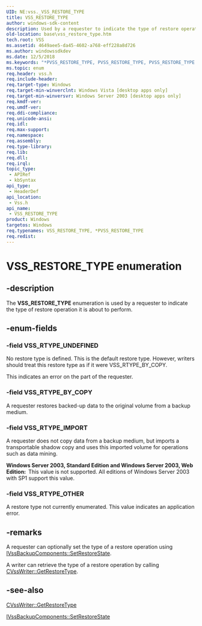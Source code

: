 ```yaml
---
UID: NE:vss._VSS_RESTORE_TYPE
title: VSS_RESTORE_TYPE
author: windows-sdk-content
description: Used by a requester to indicate the type of restore operation it is about to perform.
old-location: base\vss_restore_type.htm
tech.root: VSS
ms.assetid: 4649aee5-da45-4602-a768-eff228a8d726
ms.author: windowssdkdev
ms.date: 12/5/2018
ms.keywords: "*PVSS_RESTORE_TYPE, PVSS_RESTORE_TYPE, PVSS_RESTORE_TYPE enumeration pointer [VSS], VSS_RESTORE_TYPE, VSS_RESTORE_TYPE enumeration [VSS], VSS_RTYPE_BY_COPY, VSS_RTYPE_IMPORT, VSS_RTYPE_OTHER, VSS_RTYPE_UNDEFINED, _win32_vss_restore_type, base.vss_restore_type, vss/PVSS_RESTORE_TYPE, vss/VSS_RESTORE_TYPE, vss/VSS_RTYPE_BY_COPY, vss/VSS_RTYPE_IMPORT, vss/VSS_RTYPE_OTHER, vss/VSS_RTYPE_UNDEFINED"
ms.topic: enum
req.header: vss.h
req.include-header: 
req.target-type: Windows
req.target-min-winverclnt: Windows Vista [desktop apps only]
req.target-min-winversvr: Windows Server 2003 [desktop apps only]
req.kmdf-ver: 
req.umdf-ver: 
req.ddi-compliance: 
req.unicode-ansi: 
req.idl: 
req.max-support: 
req.namespace: 
req.assembly: 
req.type-library: 
req.lib: 
req.dll: 
req.irql: 
topic_type:
 - APIRef
 - kbSyntax
api_type:
 - HeaderDef
api_location:
 - Vss.h
api_name:
 - VSS_RESTORE_TYPE
product: Windows
targetos: Windows
req.typenames: VSS_RESTORE_TYPE, *PVSS_RESTORE_TYPE
req.redist: 
---
```


# VSS_RESTORE_TYPE enumeration


## -description


The <b>VSS_RESTORE_TYPE</b> enumeration is used by a 
    requester to indicate the type of restore operation it is about to perform.


## -enum-fields




### -field VSS_RTYPE_UNDEFINED

No restore type is defined. 
      This is the default restore type. However, writers should treat this restore type as if it were VSS_RTYPE_BY_COPY.

This indicates an error on the part of the requester.


### -field VSS_RTYPE_BY_COPY

A requester restores backed-up data to the original volume from a backup 
      medium.


### -field VSS_RTYPE_IMPORT

A requester does not copy data from a backup medium, but imports a transportable shadow copy and uses this 
      imported volume for operations such as data mining. 
      

<b>Windows Server 2003, Standard Edition and Windows Server 2003, Web Edition:  </b>This value is not supported. All editions of Windows Server 2003 with SP1 support this value.


### -field VSS_RTYPE_OTHER

A restore type not currently enumerated. This value indicates an application error.


## -remarks



A requester can optionally set the type of a restore operation using 
    <a href="https://msdn.microsoft.com/bc85e93f-1034-41cc-bf69-025aa86a56fd">IVssBackupComponents::SetRestoreState</a>.

A writer can retrieve the type of a restore operation by calling 
    <a href="https://msdn.microsoft.com/438298ee-ab8b-4604-9d43-5acefd7cabd5">CVssWriter::GetRestoreType</a>.




## -see-also




<a href="https://msdn.microsoft.com/438298ee-ab8b-4604-9d43-5acefd7cabd5">CVssWriter::GetRestoreType</a>



<a href="https://msdn.microsoft.com/bc85e93f-1034-41cc-bf69-025aa86a56fd">IVssBackupComponents::SetRestoreState</a>
 

 

